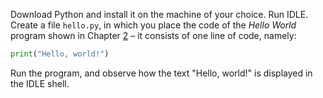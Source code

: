 Download Python and install it on the
machine of your choice. Run IDLE. Create a file `hello.py`, in which you
place the code of the *Hello World* program shown in Chapter
<a href="#ch:introduction" data-reference-type="ref" data-reference="ch:introduction">2</a>
– it consists of one line of code, namely:

```python
print("Hello, world!")
```

Run the program, and observe how the text "Hello, world!" is displayed
in the IDLE shell.